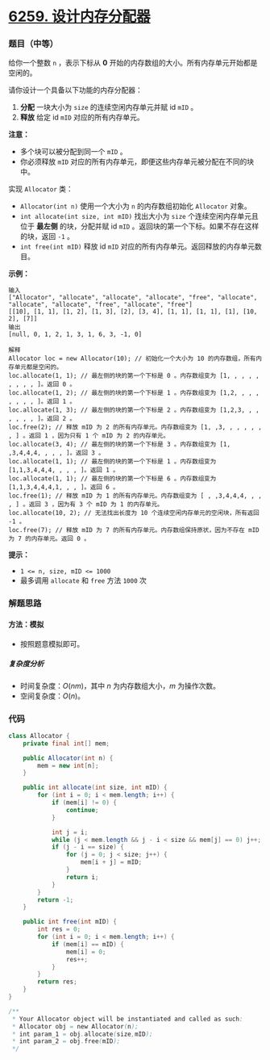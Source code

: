 # [6259. 设计内存分配器](https://leetcode.cn/problems/design-memory-allocator/)

### 题目（中等）

给你一个整数 `n` ，表示下标从 **0** 开始的内存数组的大小。所有内存单元开始都是空闲的。

请你设计一个具备以下功能的内存分配器：

1. **分配** 一块大小为 `size` 的连续空闲内存单元并赋 id `mID` 。
2. **释放** 给定 id `mID` 对应的所有内存单元。

**注意：**

* 多个块可以被分配到同一个 `mID` 。
* 你必须释放 `mID` 对应的所有内存单元，即便这些内存单元被分配在不同的块中。

实现 `Allocator` 类：

* `Allocator(int n)` 使用一个大小为 `n` 的内存数组初始化 `Allocator` 对象。
* `int allocate(int size, int mID)` 找出大小为 `size` 个连续空闲内存单元且位于 **最左侧** 的块，分配并赋 id `mID`
  。返回块的第一个下标。如果不存在这样的块，返回 `-1` 。
* `int free(int mID)` 释放 id `mID` 对应的所有内存单元。返回释放的内存单元数目。

**示例：**

```
输入
["Allocator", "allocate", "allocate", "allocate", "free", "allocate", "allocate", "allocate", "free", "allocate", "free"]
[[10], [1, 1], [1, 2], [1, 3], [2], [3, 4], [1, 1], [1, 1], [1], [10, 2], [7]]
输出
[null, 0, 1, 2, 1, 3, 1, 6, 3, -1, 0]

解释
Allocator loc = new Allocator(10); // 初始化一个大小为 10 的内存数组，所有内存单元都是空闲的。
loc.allocate(1, 1); // 最左侧的块的第一个下标是 0 。内存数组变为 [1, , , , , , , , , ]。返回 0 。
loc.allocate(1, 2); // 最左侧的块的第一个下标是 1 。内存数组变为 [1,2, , , , , , , , ]。返回 1 。
loc.allocate(1, 3); // 最左侧的块的第一个下标是 2 。内存数组变为 [1,2,3, , , , , , , ]。返回 2 。
loc.free(2); // 释放 mID 为 2 的所有内存单元。内存数组变为 [1, ,3, , , , , , , ] 。返回 1 ，因为只有 1 个 mID 为 2 的内存单元。
loc.allocate(3, 4); // 最左侧的块的第一个下标是 3 。内存数组变为 [1, ,3,4,4,4, , , , ]。返回 3 。
loc.allocate(1, 1); // 最左侧的块的第一个下标是 1 。内存数组变为 [1,1,3,4,4,4, , , , ]。返回 1 。
loc.allocate(1, 1); // 最左侧的块的第一个下标是 6 。内存数组变为 [1,1,3,4,4,4,1, , , ]。返回 6 。
loc.free(1); // 释放 mID 为 1 的所有内存单元。内存数组变为 [ , ,3,4,4,4, , , , ] 。返回 3 ，因为有 3 个 mID 为 1 的内存单元。
loc.allocate(10, 2); // 无法找出长度为 10 个连续空闲内存单元的空闲块，所有返回 -1 。
loc.free(7); // 释放 mID 为 7 的所有内存单元。内存数组保持原状，因为不存在 mID 为 7 的内存单元。返回 0 。
```

**提示：**

* `1 <= n, size, mID <= 1000`
* 最多调用 `allocate` 和 `free` 方法 `1000` 次

### 解题思路

#### 方法：模拟

- 按照题意模拟即可。

##### 复杂度分析

- 时间复杂度：$O(nm)$，其中 $n$ 为内存数组大小，$m$ 为操作次数。
- 空间复杂度：$O(n)$。

### 代码

```java
class Allocator {
    private final int[] mem;

    public Allocator(int n) {
        mem = new int[n];
    }

    public int allocate(int size, int mID) {
        for (int i = 0; i < mem.length; i++) {
            if (mem[i] != 0) {
                continue;
            }

            int j = i;
            while (j < mem.length && j - i < size && mem[j] == 0) j++;
            if (j - i == size) {
                for (j = 0; j < size; j++) {
                    mem[i + j] = mID;
                }
                return i;
            }
        }
        return -1;
    }

    public int free(int mID) {
        int res = 0;
        for (int i = 0; i < mem.length; i++) {
            if (mem[i] == mID) {
                mem[i] = 0;
                res++;
            }
        }
        return res;
    }
}

/**
 * Your Allocator object will be instantiated and called as such:
 * Allocator obj = new Allocator(n);
 * int param_1 = obj.allocate(size,mID);
 * int param_2 = obj.free(mID);
 */
```
